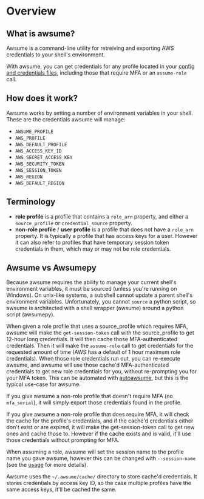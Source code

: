 # Overview

## What is awsume?

Awsume is a command-line utility for retreiving and exporting AWS credentials to your shell's environment.

With awsume, you can get credentials for any profile located in your [config and credentials files](https://docs.aws.amazon.com/cli/latest/userguide/cli-configure-files.html), including those that require MFA or an `assume-role` call.

## How does it work?

Awsume works by setting a number of environment variables in your shell. These are the credentials awsume will manage:

- `AWSUME_PROFILE`
- `AWS_PROFILE`
- `AWS_DEFAULT_PROFILE`
- `AWS_ACCESS_KEY_ID`
- `AWS_SECRET_ACCESS_KEY`
- `AWS_SECURITY_TOKEN`
- `AWS_SESSION_TOKEN`
- `AWS_REGION`
- `AWS_DEFAULT_REGION`

## Terminology

- **role profile** is a profile that contains a `role_arn` property, and either a `source_profile` or `credential_source` property.
- **non-role profile** / **user profile** is a profile that does not have a `role_arn` property. It is typically a profile that has access keys for a user. However it can also refer to profiles that have temporary session token credentials in them, which may or may not be role credentials.

## Awsume vs Awsumepy

Because awsume requires the ability to manage your current shell's environment variables, it must be sourced (unless you're running on Windows). On unix-like systems, a subshell cannot update a parent shell's environment variables. Unfortunately, you cannot `source` a python script, so awsume is architected with a shell wrapper (awsume) around a python script (awsumepy).

When given a role profile that uses a source_profile which requires MFA, awsume will make the `get-session-token` call with the source_profile to get 12-hour long credentials. It will then cache those MFA-authenticated credentials. Then it will make the `assume-role` call to get credentials for the requested amount of time (AWS has a default of 1 hour maximum role credentials). When those role credentials run out, you can re-execute awsume, and awsume will use those cache'd MFA-authenticated credentials to get new role credentials for you, without re-prompting you for your MFA token. This can be automated with [autoawsume](/advanced/autoawsume), but this is the typical use-case for awsume.

If you give awsume a non-role profile that doesn't require MFA (no `mfa_serial`), it will simply export those credentials found in the profile.

If you give awsume a non-role profile that does require MFA, it will check the cache for the profile's credentials, and if the cache'd credentials either don't exist or are expired, it will make the get-session-token call to get new ones and cache those to. However if the cache exists and is valid, it'll use those credentials without prompting for MFA.

When assuming a role, awsume will set the session name to the profile name you gave awsume, however this can be changed with `--session-name` (see the [usage](/general/usage) for more details).

Awsume uses the `~/.awsume/cache/` directory to store cache'd credentials. It stores credentials by access key ID, so the case multiple profiles have the same access keys, it'll be cached the same.

